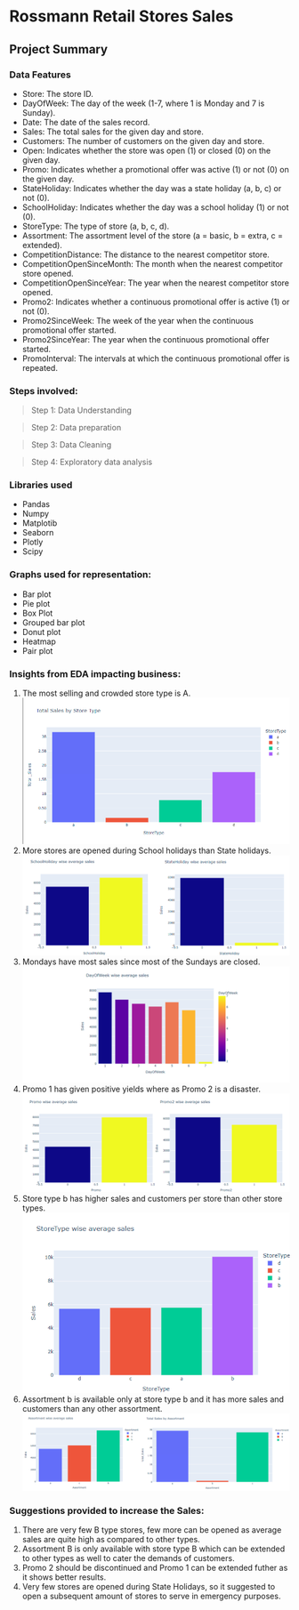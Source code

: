 # Rossmann Retail Stores Sales

## Project Summary

### Data Features

- Store: The store ID.
- DayOfWeek: The day of the week (1-7, where 1 is Monday and 7 is Sunday).
- Date: The date of the sales record.
- Sales: The total sales for the given day and store.
- Customers: The number of customers on the given day and store.
- Open: Indicates whether the store was open (1) or closed (0) on the given day.
- Promo: Indicates whether a promotional offer was active (1) or not (0) on the given day.
- StateHoliday: Indicates whether the day was a state holiday (a, b, c) or not (0).
- SchoolHoliday: Indicates whether the day was a school holiday (1) or not (0).
- StoreType: The type of store (a, b, c, d).
- Assortment: The assortment level of the store (a = basic, b = extra, c = extended).
- CompetitionDistance: The distance to the nearest competitor store.
- CompetitionOpenSinceMonth: The month when the nearest competitor store opened.
- CompetitionOpenSinceYear: The year when the nearest competitor store opened.
- Promo2: Indicates whether a continuous promotional offer is active (1) or not (0).
- Promo2SinceWeek: The week of the year when the continuous promotional offer started.
- Promo2SinceYear: The year when the continuous promotional offer started.
- PromoInterval: The intervals at which the continuous promotional offer is repeated.

### Steps involved:

> Step 1: Data Understanding

> Step 2: Data preparation

> Step 3: Data Cleaning

> Step 4: Exploratory data analysis

### Libraries used

- Pandas
- Numpy
- Matplotib
- Seaborn
- Plotly
- Scipy

### Graphs used for representation:

- Bar plot
- Pie plot
- Box Plot
- Grouped bar plot
- Donut plot
- Heatmap
- Pair plot

### Insights from EDA impacting business:

1. The most selling and crowded store type is A.
![total-sales](./img/total-sales.png)
2. More stores are opened during School holidays than State holidays.
![holidays](./img/holiday.png)
3. Mondays have most sales since most of the Sundays are closed.
![total-sales](./img/day-of-week.png)
4. Promo 1 has given positive yields where as Promo 2 is a disaster.
![total-sales](./img/promo.png)
5. Store type b has higher sales and customers per store than other store types.
![total-sales](./img/storetype-sales.png)
6. Assortment b is available only at store type b and it has more sales and customers than any other assortment.
![total-sales](./img/assortment.png)

### Suggestions provided to increase the Sales:

1. There are very few B type stores, few more can be opened as average sales are quite high as compared to other types.
2. Assortment B is only available with store type B which can be extended to other types as well to cater the demands of customers.
3. Promo 2 should be discontinued and Promo 1 can be extended futher as it shows better results.
4. Very few stores are opened during State Holidays, so it suggested to open a subsequent amount of stores to serve in emergency purposes.